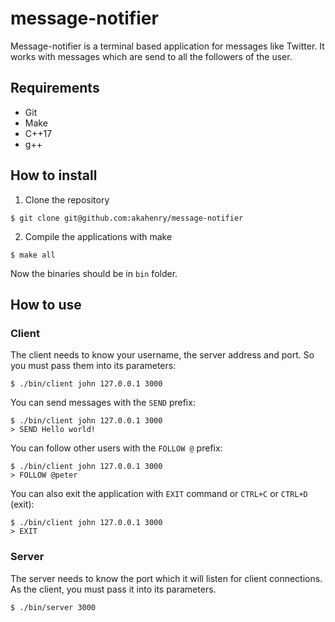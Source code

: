 # message-notifier

Message-notifier is a terminal based application for messages like Twitter. It works with messages which are send to all the followers of the user. 

## Requirements
- Git
- Make
- C++17
- g++

## How to install

1. Clone the repository
```
$ git clone git@github.com:akahenry/message-notifier
```
2. Compile the applications with make
```
$ make all
```

Now the binaries should be in `bin` folder. 

## How to use

### Client
The client needs to know your username, the server address and port. So you must pass them into its parameters:

```
$ ./bin/client john 127.0.0.1 3000
```

You can send messages with the `SEND` prefix:

```
$ ./bin/client john 127.0.0.1 3000
> SEND Hello world!
```

You can follow other users with the `FOLLOW @` prefix:

```
$ ./bin/client john 127.0.0.1 3000
> FOLLOW @peter
```

You can also exit the application with `EXIT` command or `CTRL+C` or `CTRL+D` (exit):
```
$ ./bin/client john 127.0.0.1 3000
> EXIT
```

### Server
The server needs to know the port which it will listen for client connections. As the client, you must pass it into its parameters.

```
$ ./bin/server 3000
```